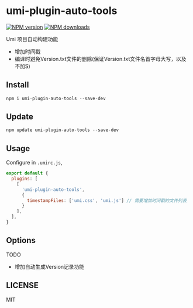 # umi-plugin-auto-tools

[![NPM version](https://img.shields.io/npm/v/umi-plugin-auto-tools.svg?style=flat)](https://npmjs.org/package/umi-plugin-auto-tools)
[![NPM downloads](http://img.shields.io/npm/dm/umi-plugin-auto-tools.svg?style=flat)](https://npmjs.org/package/umi-plugin-auto-tools)

Umi 项目自动构建功能
 - 增加时间戳
 - 编译时避免Version.txt文件的删除(保证Version.txt文件名首字母大写，以及不加S)

## Install

```js
npm i umi-plugin-auto-tools --save-dev
```
## Update

```js
npm update umi-plugin-auto-tools --save-dev
```
 
## Usage

Configure in `.umirc.js`,

```js
export default {
  plugins: [
    [
      'umi-plugin-auto-tools', 
      {
        timestampFiles: ['umi.css', 'umi.js'] // 需要增加时间戳的文件列表
      }
    ],
  ],
}
```

## Options

TODO
- 增加自动生成Version记录功能

## LICENSE

MIT
